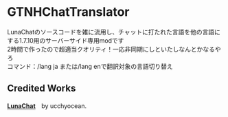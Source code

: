 # GTNHChatTranslator
LunaChatのソースコードを雑に流用し、チャットに打たれた言語を他の言語にする1.7.10用のサーバーサイド専用modです<br>
2時間で作ったので超適当クオリティ！一応非同期にしといたしなんとかなるやろ<br>
コマンド：/lang ja または/lang enで翻訳対象の言語切り替え<br>

## Credited Works
**[LunaChat](https://github.com/ucchyocean/LunaChat)**　by ucchyocean.
